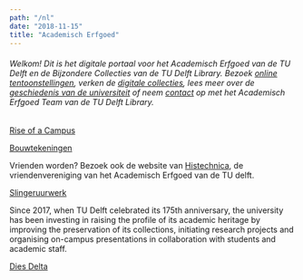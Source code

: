 ```yaml
---
path: "/nl"
date: "2018-11-15"
title: "Academisch Erfgoed"
---
```


###### Welkom! Dit is het digitale portaal voor het Academisch Erfgoed van de TU Delft en de Bijzondere Collecties van de TU Delft Library. Bezoek [online tentoonstellingen](/nl/exhibitions/), verken de [digitale collecties](/nl/collections/), lees meer over de [geschiedenis van de universiteit](/nl/publications/) of neem [contact](/nl/about/) op met het Academisch Erfgoed Team van de TU Delft Library.

<div class="blocks">
<div class="block tint yellow cutcorners w-5 h-8 image">

[Rise of a Campus](/nl/exhibitions/rise-of-a-campus)
</div>
<div class="block cutcorners w-7 h-5 image">

[Bouwtekeningen](/nl/collections/tu-cre-tib)
</div>

<div class="block cutcorners w-3 h-3 info">

Vrienden worden? Bezoek ook de website van <a href="http://beta.histechnica.nl">Histechnica</a>, de vriendenvereniging van het Academisch Erfgoed van de TU delft.

</div>
<div class="block tint copper cutcorners w-4 h-7 image">

[Slingeruurwerk](/nl/objects/photo-schwartz-slingeruurwerk)
</div>
<div class="block cutcorners w-8 h-4 title">

Since 2017, when TU Delft celebrated its 175th anniversary, the university has been investing in raising the profile of its academic heritage by improving the preservation of its collections, initiating research projects and organising on-campus presentations in collaboration with students and academic staff.
</div>
<div class="block cutcorners w-3 h-3 article">

[Dies Delta](/nl/publications/dies)
</div>
</div>

